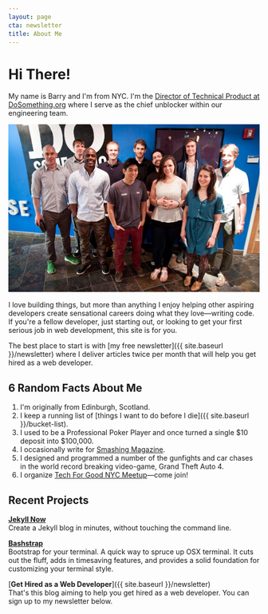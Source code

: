 ```yaml
---
layout: page
cta: newsletter
title: About Me
---
```


# Hi There!

My name is Barry and I'm from NYC. I'm the [Director of Technical Product at DoSomething.org](https://www.linkedin.com/in/bazclark) where I serve as the chief unblocker within our engineering team.

![DoSomething.org Tech Team - End of 2013](/images/DoSomething-Tech-Team.jpg "DoSomething.org Tech Team - End of 2013")

I love building things, but more than anything I enjoy helping other aspiring developers create sensational careers doing what they love—writing code. If you're a fellow developer, just starting out, or looking to get your first serious job in web development, this site is for you.

The best place to start is with [my free newsletter]({{ site.baseurl }}/newsletter) where I deliver articles twice per month that will help you get hired as a web developer.

## 6 Random Facts About Me

1. I'm originally from Edinburgh, Scotland.
2. I keep a running list of [things I want to do before I die]({{ site.baseurl }}/bucket-list).
3. I used to be a Professional Poker Player and once turned a single $10 deposit into $100,000.
4. I occasionally write for [Smashing Magazine](http://www.smashingmagazine.com).
5. I designed and programmed a number of the gunfights and car chases in the world record breaking video-game, Grand Theft Auto 4.
6. I organize [Tech For Good NYC Meetup](http://www.meetup.com/Tech-For-Good-NYC/)—come join!

## Recent Projects

[**Jekyll Now**](http://github.com/barryclark/jekyll-now)  
Create a Jekyll blog in minutes, without touching the command line.

[**Bashstrap**](http://github.com/barryclark/bashstrap)  
Bootstrap for your terminal. A quick way to spruce up OSX terminal. It cuts out the fluff, adds in timesaving features, and provides a solid foundation for customizing your terminal style. 

[**Get Hired as a Web Developer**]({{ site.baseurl }}/newsletter)  
That's this blog aiming to help you get hired as a web developer. You can sign up to my newsletter below.